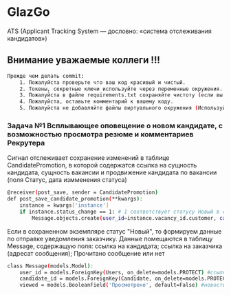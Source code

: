 # GlazGo
ATS (Applicant Tracking System — дословно: «система отслеживания кандидатов»)

## Внимание уважаемые коллеги !!!

```bash
Прежде чем делать commit:
    1. Пожалуйста проверьте что ваш код красивый и чистый.
    2. Токены, секретные ключи используйте через переменные окружения.
    3. Пожалуйста в файле requirements.txt сохраняйте чистоту (если вы добавляете библиотеку, добавьте только имя библиотеки, а не весь стек библиотеки).
    4. Пожалуйста, оставьте комментарий к вашему коду.
    5. Пожалуйста не добавляйте файлы виртуального окружения (Используйте gitignore https://www.toptal.com/developers/gitignore).
```

### Задача №1 Всплывающее оповещение о новом кандидате, с возможностью просмотра резюме и комментариев Рекрутера

Сигнал отслеживает сохранение изменений в таблице CandidatePromotion, в которой содержатся ссылка на сущность кандидата, сущность вакансии и продвижение кандидата по вакансии (поля Статус, дата измменения статуса)

```bash
@receiver(post_save, sender = CandidatePromotion) 
def post_save_candidate_promotion(**kwargs):  
    instance = kwargs['instance']  
    if instance.status_change == 1: # 1 соответствует статусу Новый в списке CANDIDATE_STATUS
        Message.objects.create(user_id=instance.vacancy_id.customer, candidate_id=instance.candidat_id, viewed=False)
```

Если в сохраненном экземпляре статус "Новый", то формируем данные по отправке уведомления заказчику. Данные помещаются в таблицу Message, содержащую поля: ссылка на кандидата; ссылка на заказчика (адресат сообщения); Прочитано сообщение или нет

```bash
class Message(models.Model):
    user_id = models.ForeignKey(Users, on_delete=models.PROTECT) #ссылка на сотрудника, получатель сообщения
    candidate_id = models.ForeignKey(Candidate, on_delete=models.PROTECT) #ссылка на кандидата
    viewed = models.BooleanField('Просмотрено', default=False) #новость просмотрена
```
